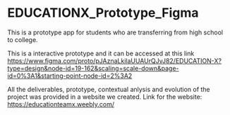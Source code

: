# EDUCATIONX_Prototype_Figma
This is a prototype app for students who are transferring from high school to college. 

This is a interactive prototype and 
it can be accessed at this link          https://www.figma.com/proto/pJAznaLkilaUUAUrQJvJ82/EDUCATION-X?type=design&node-id=19-162&scaling=scale-down&page-id=0%3A1&starting-point-node-id=2%3A2

All the deliverables, prototype, contextual anlysis and evolution of the project was provided in a website we created. 
Link for the website: https://educationteamx.weebly.com/

